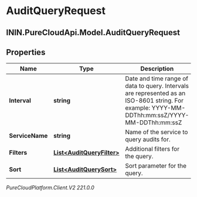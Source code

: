 # AuditQueryRequest

## ININ.PureCloudApi.Model.AuditQueryRequest

## Properties

|Name | Type | Description | Notes|
|------------ | ------------- | ------------- | -------------|
| **Interval** | **string** | Date and time range of data to query. Intervals are represented as an ISO-8601 string. For example: YYYY-MM-DDThh:mm:ssZ/YYYY-MM-DDThh:mm:ssZ | |
| **ServiceName** | **string** | Name of the service to query audits for. | |
| **Filters** | [**List&lt;AuditQueryFilter&gt;**](AuditQueryFilter) | Additional filters for the query. | [optional] |
| **Sort** | [**List&lt;AuditQuerySort&gt;**](AuditQuerySort) | Sort parameter for the query. | [optional] |



_PureCloudPlatform.Client.V2 221.0.0_
